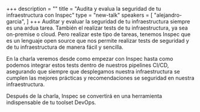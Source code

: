 +++
description = ""
title = "Audita y evalua la seguridad de tu infraestructura con Inspec"
type = "new-talk"
speakers = [
        "alejandro-garcia",
]
+++
Auditar y evaluar la seguridad de tu infraestructura siempre es una ardua tarea. También el realizar tests de tu infraestructura, ya sea on-premise o cloud. Pero realizar este tipo de tareas, tenemos Inspec que es un lenguaje open source que nos permite realizar tests de seguridad y de tu infraestructura de manera fácil y sencilla.

En la charla veremos desde como empezar con Inspec hasta como podemos integrar estos tests dentro de nuestros pipelines CI/CD, asegurando que siempre que desplegamos nuestra infraestructura se cumplen las mejores prácticas y recomendaciones se seguridad en nuestra infraestructura.

Después de la charla, Inspec se convertirá en una herramienta indispensable de tu toolset DevOps.
